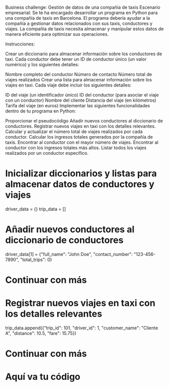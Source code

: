 Business challenge: Gestión de datos de una compañía de taxis
Escenario empresarial: Se te ha encargado desarrollar un programa en Python para una compañía de taxis en Barcelona. El programa debería ayudar a la compañía a gestionar datos relacionados con sus taxis, conductores y viajes. La compañía de taxis necesita almacenar y manipular estos datos de manera eficiente para optimizar sus operaciones.

Instrucciones:

Crear un diccionario para almacenar información sobre los conductores de taxi. Cada conductor debe tener un ID de conductor único (un valor numérico) y los siguientes detalles:

Nombre completo del conductor
Número de contacto
Número total de viajes realizados
Crear una lista para almacenar información sobre los viajes en taxi. Cada viaje debe incluir los siguientes detalles:

ID del viaje (un identificador único)
ID del conductor (para asociar el viaje con un conductor)
Nombre del cliente
Distancia del viaje (en kilómetros)
Tarifa del viaje (en euros)
Implementar las siguientes funcionalidades dentro de tu programa en Python:

Proporcionar el pseudocódigo
Añadir nuevos conductores al diccionario de conductores.
Registrar nuevos viajes en taxi con los detalles relevantes.
Calcular y actualizar el número total de viajes realizados por cada conductor.
Calcular los ingresos totales generados por la compañía de taxis.
Encontrar al conductor con el mayor número de viajes.
Encontrar al conductor con los ingresos totales más altos.
Listar todos los viajes realizados por un conductor específico.
# Inicializar diccionarios y listas para almacenar datos de conductores y viajes
driver_data = {}
trip_data = []

# Añadir nuevos conductores al diccionario de conductores
driver_data[1] = {"full_name": "John Doe", "contact_number": "123-456-7890", "total_trips": 0}
# Continuar con más

# Registrar nuevos viajes en taxi con los detalles relevantes
trip_data.append({"trip_id": 101, "driver_id": 1, "customer_name": "Cliente A", "distance": 10.5, "fare": 15.75})
# Continuar con más

# Aquí va tu código
